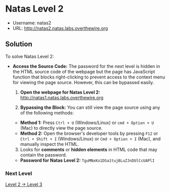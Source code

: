 # Natas Level 2

- Username: natas2
- URL: http://natas2.natas.labs.overthewire.org

## Solution

To solve Natas Level 2:

- **Access the Source Code:** The password for the next level is hidden in the HTML source code of the webpage but the page has JavaScript function that blocks right-clicking to prevent access to the context menu for viewing the page source. However, this can be bypassed easily.

  1. **Open the webpage for Natas Level 2:** http://natas1.natas.labs.overthewire.org

  2. **Bypassing the Block:** You can still view the page source using any of the following methods:
    - **Method 1:** Press `Ctrl + U` (Windows/Linux) or `cmd + Option + U` (Mac) to directly view the page source.
    - **Method 2:** Open the browser's developer tools by pressing `F12` or `Ctrl + Shift + I` (Windows/Linux) or `Cmd + Option + I` (Mac), and manually inspect the HTML.

  3. Looks for **comments** or **hidden elements** in HTML code that may contain the password.

  - **Password for Natas Level 2:** `TguMNxKo1DSa1tujBLuZJnDUlCcUAPlI`

### Next Level

[Level 2 → Level 3]()
